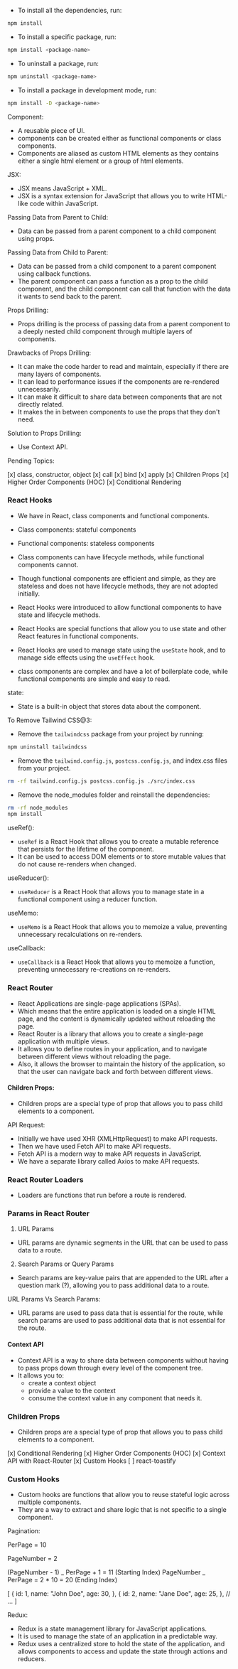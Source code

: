 - To install all the dependencies, run:

```bash
npm install
```

- To install a specific package, run:

```bash
npm install <package-name>
```

- To uninstall a package, run:

```bash
npm uninstall <package-name>
```

- To install a package in development mode, run:

```bash
npm install -D <package-name>
```

Component:

- A reusable piece of UI.
- components can be created either as functional components or class components.
- Components are aliased as custom HTML elements as they contains either a single html element or a group of html elements.

JSX:

- JSX means JavaScript + XML.
- JSX is a syntax extension for JavaScript that allows you to write HTML-like code within JavaScript.

Passing Data from Parent to Child:

- Data can be passed from a parent component to a child component using props.

Passing Data from Child to Parent:

- Data can be passed from a child component to a parent component using callback functions.
- The parent component can pass a function as a prop to the child component, and the child component can call that function with the data it wants to send back to the parent.

Props Drilling:

- Props drilling is the process of passing data from a parent component to a deeply nested child component through multiple layers of components.

Drawbacks of Props Drilling:

- It can make the code harder to read and maintain, especially if there are many layers of components.
- It can lead to performance issues if the components are re-rendered unnecessarily.
- It can make it difficult to share data between components that are not directly related.
- It makes the in between components to use the props that they don't need.

Solution to Props Drilling:

- Use Context API.

Pending Topics:

[x] class, constructor, object
[x] call
[x] bind
[x] apply
[x] Children Props
[x] Higher Order Components (HOC)
[x] Conditional Rendering

### React Hooks

- We have in React, class components and functional components.
- Class components: stateful components
- Functional components: stateless components
- Class components can have lifecycle methods, while functional components cannot.

- Though functional components are efficient and simple, as they are stateless and does not have lifecycle methods, they are not adopted initially.
- React Hooks were introduced to allow functional components to have state and lifecycle methods.
- React Hooks are special functions that allow you to use state and other React features in functional components.
- React Hooks are used to manage state using the `useState` hook, and to manage side effects using the `useEffect` hook.
- class components are complex and have a lot of boilerplate code, while functional components are simple and easy to read.

state:

- State is a built-in object that stores data about the component.

To Remove Tailwind CSS@3:

- Remove the `tailwindcss` package from your project by running:

```bash
npm uninstall tailwindcss
```

- Remove the `tailwind.config.js`, `postcss.config.js`, and index.css files from your project.

```bash
rm -rf tailwind.config.js postcss.config.js ./src/index.css
```

- Remove the node_modules folder and reinstall the dependencies:

```bash
rm -rf node_modules
npm install
```

useRef():

- `useRef` is a React Hook that allows you to create a mutable reference that persists for the lifetime of the component.
- It can be used to access DOM elements or to store mutable values that do not cause re-renders when changed.

useReducer():

- `useReducer` is a React Hook that allows you to manage state in a functional component using a reducer function.

useMemo:

- `useMemo` is a React Hook that allows you to memoize a value, preventing unnecessary recalculations on re-renders.

useCallback:

- `useCallback` is a React Hook that allows you to memoize a function, preventing unnecessary re-creations on re-renders.

### React Router

- React Applications are single-page applications (SPAs).
- Which means that the entire application is loaded on a single HTML page, and the content is dynamically updated without reloading the page.
- React Router is a library that allows you to create a single-page application with multiple views.
- It allows you to define routes in your application, and to navigate between different views without reloading the page.
- Also, it allows the browser to maintain the history of the application, so that the user can navigate back and forth between different views.

#### Children Props:

- Children props are a special type of prop that allows you to pass child elements to a component.

API Request:

- Initially we have used XHR (XMLHttpRequest) to make API requests.
- Then we have used Fetch API to make API requests.
- Fetch API is a modern way to make API requests in JavaScript.
- We have a separate library called Axios to make API requests.

### React Router Loaders

- Loaders are functions that run before a route is rendered.

### Params in React Router

1. URL Params

- URL params are dynamic segments in the URL that can be used to pass data to a route.

2. Search Params or Query Params

- Search params are key-value pairs that are appended to the URL after a question mark (?), allowing you to pass additional data to a route.

URL Params Vs Search Params:

- URL params are used to pass data that is essential for the route, while search params are used to pass additional data that is not essential for the route.

#### Context API

- Context API is a way to share data between components without having to pass props down through every level of the component tree.
- It allows you to:
  - create a context object
  - provide a value to the context
  - consume the context value in any component that needs it.

### Children Props

- Children props are a special type of prop that allows you to pass child elements to a component.

[x] Conditional Rendering
[x] Higher Order Components (HOC)
[x] Context API with React-Router
[x] Custom Hooks
[ ] react-toastify

### Custom Hooks

- Custom hooks are functions that allow you to reuse stateful logic across multiple components.
- They are a way to extract and share logic that is not specific to a single component.

Pagination:

PerPage = 10

PageNumber = 2

(PageNumber - 1) _ PerPage + 1 = 11 (Starting Index)
PageNumber _ PerPage = 2 \* 10 = 20 (Ending Index)

[
{
id: 1,
name: "John Doe",
age: 30,
},
{
id: 2,
name: "Jane Doe",
age: 25,
},
// ...
]

Redux:

- Redux is a state management library for JavaScript applications.
- It is used to manage the state of an application in a predictable way.
- Redux uses a centralized store to hold the state of the application, and allows components to access and update the state through actions and reducers.
